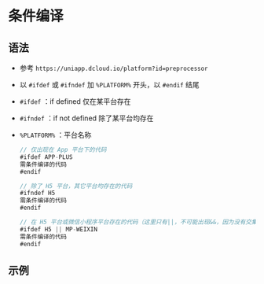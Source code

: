 # 条件编译

## 语法

*   参考 `https://uniapp.dcloud.io/platform?id=preprocessor`

*   以 `#ifdef` 或 `#ifndef` 加 `%PLATFORM%` 开头，以 `#endif` 结尾

*   `#ifdef` ：if defined 仅在某平台存在

*   `#ifndef` ：if not defined 除了某平台均存在

*   `%PLATFORM%` ：平台名称

    ```javascript
    // 仅出现在 App 平台下的代码
    #ifdef APP-PLUS
    需条件编译的代码
    #endif
    ```

    ```javascript
    // 除了 H5 平台，其它平台均存在的代码
    #ifndef H5
    需条件编译的代码
    #endif
    ```

    ```javascript
    // 在 H5 平台或微信小程序平台存在的代码（这里只有||，不可能出现&&，因为没有交集）
    #ifdef H5 || MP-WEIXIN
    需条件编译的代码
    #endif
    ```

## 示例
